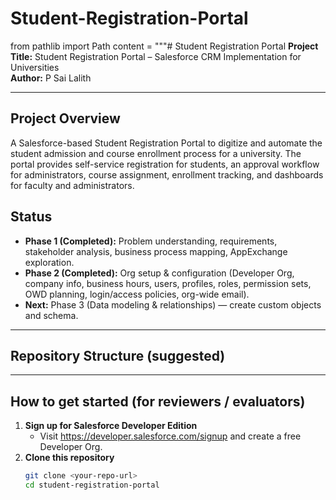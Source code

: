 # Student-Registration-Portal
from pathlib import Path
content = """# Student Registration Portal
**Project Title:** Student Registration Portal – Salesforce CRM Implementation for Universities  
**Author:** P Sai Lalith

---

## Project Overview
A Salesforce-based Student Registration Portal to digitize and automate the student admission and course enrollment process for a university. The portal provides self-service registration for students, an approval workflow for administrators, course assignment, enrollment tracking, and dashboards for faculty and administrators.

## Status
- **Phase 1 (Completed):** Problem understanding, requirements, stakeholder analysis, business process mapping, AppExchange exploration.
- **Phase 2 (Completed):** Org setup & configuration (Developer Org, company info, business hours, users, profiles, roles, permission sets, OWD planning, login/access policies, org-wide email).
- **Next:** Phase 3 (Data modeling & relationships) — create custom objects and schema.

---

## Repository Structure (suggested)

---

## How to get started (for reviewers / evaluators)
1. **Sign up for Salesforce Developer Edition**
   - Visit https://developer.salesforce.com/signup and create a free Developer Org.
2. **Clone this repository**
   ```bash
   git clone <your-repo-url>
   cd student-registration-portal
